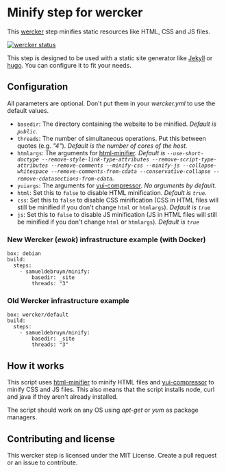 # Minify step for wercker
This [wercker](http://wercker.com) step minifies static resources like HTML, CSS and JS files.

[![wercker status](https://app.wercker.com/status/777b41e2e1d76a0ef8b13d56da4bdcbb/m "wercker status")](https://app.wercker.com/project/bykey/777b41e2e1d76a0ef8b13d56da4bdcbb)

This step is designed to be used with a static site generator like [Jekyll](http://jekyllrb.com) or [hugo](http://gohugo.io). You can configure it to fit your needs.

## Configuration

All parameters are optional. Don't put them in your *wercker.yml* to use the default values.

* `basedir`: The directory containing the website to be minified. *Default is `public`.*
* `threads`: The number of simultaneous operations. Put this between quotes (e.g. *"4"*). *Default is the number of cores of the host.*
* `htmlargs`: The arguments for [html-minifier](https://github.com/kangax/html-minifier). *Default is `--use-short-doctype --remove-style-link-type-attributes --remove-script-type-attributes --remove-comments --minify-css --minify-js --collapse-whitespace --remove-comments-from-cdata --conservative-collapse --remove-cdatasections-from-cdata`.*
* `yuiargs`: The arguments for [yui-compressor](https://github.com/yui/yuicompressor). *No arguments by default.*
* `html`: Set this to `false` to disable HTML minification. *Default is `true`.*
* `css`: Set this to `false` to disable CSS minification (CSS in HTML files will still be minified if you don't change `html` or `htmlargs`). *Default is `true`*
* `js`: Set this to `false` to disable JS minification (JS in HTML files will still be minified if you don't change `html` or `htmlargs`). *Default is `true`*

### New Wercker (*ewok*) infrastructure example (with Docker)

	box: debian
	build:
	  steps:
	    - samueldebruyn/minify:
	        basedir: _site
	        threads: "3"

### Old Wercker infrastructure example

	box: wercker/default
	build:
	  steps:
	    - samueldebruyn/minify:
	        basedir: _site
	        threads: "3"

## How it works

This script uses [html-minifier](https://github.com/kangax/html-minifier) to minify HTML files and [yui-compressor](https://github.com/yui/yuicompressor) to minify CSS and JS files. This also means that the script installs node, curl and java if they aren't already installed.

The script should work on any OS using *apt-get* or *yum* as package managers.

## Contributing and license

This wercker step is licensed under the MIT License. Create a pull request or an issue to contribute.